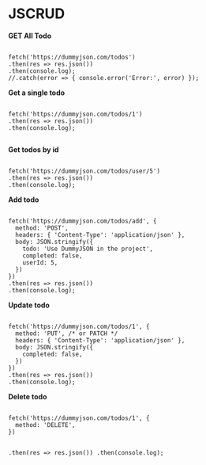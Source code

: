 # JSCRUD
**GET All Todo**

<code>
fetch('https://dummyjson.com/todos')
.then(res => res.json())
.then(console.log);
//.catch(error => { console.error('Error:', error) });
</code>

**Get a single todo**

<code>
fetch('https://dummyjson.com/todos/1')
.then(res => res.json())
.then(console.log);
 </code>
 
**Get todos by  id**

<code>
fetch('https://dummyjson.com/todos/user/5')
.then(res => res.json())
.then(console.log);
</code>

**Add todo**

<code>
fetch('https://dummyjson.com/todos/add', {
  method: 'POST',
  headers: { 'Content-Type': 'application/json' },
  body: JSON.stringify({
    todo: 'Use DummyJSON in the project',
    completed: false,
    userId: 5,
  })
})
.then(res => res.json())
.then(console.log);
</code>

**Update todo**

<code>
fetch('https://dummyjson.com/todos/1', {
  method: 'PUT', /* or PATCH */
  headers: { 'Content-Type': 'application/json' },
  body: JSON.stringify({
    completed: false,
  })
})
.then(res => res.json())
.then(console.log);
</code>

**Delete todo**

<code>
fetch('https://dummyjson.com/todos/1', {
  method: 'DELETE',
})

.then(res => res.json())
.then(console.log);
</code>
